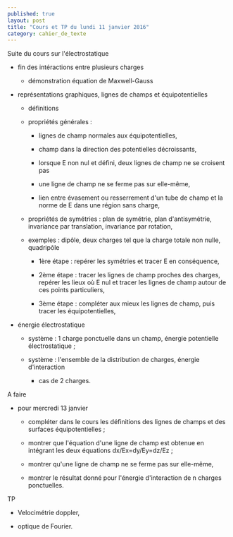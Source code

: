 ```yaml
---
published: true
layout: post
title: "Cours et TP du lundi 11 janvier 2016"
category: cahier_de_texte
---
```

Suite du cours sur l'électrostatique

- fin des intéractions entre plusieurs charges

  - démonstration équation de Maxwell-Gauss

- représentations graphiques, lignes de champs et équipotentielles

  - définitions

  - propriétés générales : 

    - lignes de champ normales aux équipotentielles,

    - champ dans la direction des potentielles décroissants,

    - lorsque E non nul et défini, deux lignes de champ ne se croisent pas

    - une ligne de champ ne se ferme pas sur elle-même,

    - lien entre évasement ou resserrement d'un tube de champ et la norme de E dans une région sans charge,

  - propriétés de symétries : plan de symétrie, plan d'antisymétrie, invariance par translation, invariance par rotation,

  - exemples : dipôle, deux charges tel que la charge totale non nulle, quadripôle
   
    - 1ère étape : repérer les symétries et tracer E en conséquence,

    - 2ème étape : tracer les lignes de champ proches des charges, repérer les lieux où E nul et tracer les lignes de champ autour de ces points particuliers,

    - 3ème étape : compléter aux mieux les lignes de champ, puis tracer les équipotentielles,

- énergie électrostatique 

  - système : 1 charge ponctuelle dans un champ, énergie potentielle électrostatique ;

  - système : l'ensemble de la distribution de charges, énergie d'interaction

    - cas de 2 charges.

A faire

- pour mercredi 13 janvier

  - compléter dans le cours les définitions des lignes de champs et des surfaces équipotentielles ;

  - montrer que l'équation d'une ligne de champ est obtenue en intégrant les deux équations dx/Ex=dy/Ey=dz/Ez ;

  - montrer qu'une ligne de champ ne se ferme pas sur elle-même,

  - montrer le résultat donné pour l'énergie d'interaction de n charges ponctuelles.

TP

- Velocimétrie doppler,

- optique de Fourier.
